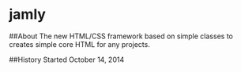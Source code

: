 jamly
=====

##About
The new HTML/CSS framework based on simple classes to creates simple core HTML for any projects.

##History
Started October 14, 2014
